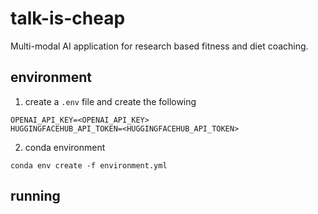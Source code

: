 # talk-is-cheap
Multi-modal AI application for research based fitness and diet coaching. 


## environment
1. create a `.env` file and create the following 
```
OPENAI_API_KEY=<OPENAI_API_KEY>
HUGGINGFACEHUB_API_TOKEN=<HUGGINGFACEHUB_API_TOKEN>
```

2. conda environment
```
conda env create -f environment.yml
```

## running

